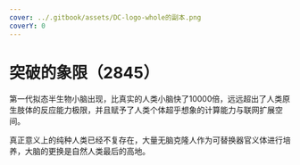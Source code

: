 ```yaml
---
cover: ../.gitbook/assets/DC-logo-whole的副本.png
coverY: 0
---
```


# 突破的象限（2845）

第一代拟态半生物小脑出现，比真实的人类小脑快了10000倍，远远超出了人类原生肢体的反应能力极限，并且赋予了人类个体超乎想象的计算能力与联网扩展空间。



真正意义上的纯种人类已经不复存在，大量无脑克隆人作为可替换器官义体进行培养，大脑的更换是自然人类最后的高地。

